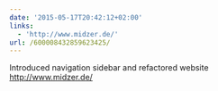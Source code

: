 ```yaml
---
date: '2015-05-17T20:42:12+02:00'
links:
  - 'http://www.midzer.de/'
url: /600008432859623425/
---
```

Introduced navigation sidebar and refactored website http://www.midzer.de/
